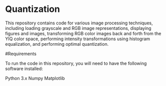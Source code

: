# Quantization

This repository contains code for various image processing techniques, including loading grayscale and RGB image representations, displaying figures and images, transforming RGB color images back and forth from the YIQ color space, performing intensity transformations using histogram equalization, and performing optimal quantization.

#Requirements

To run the code in this repository, you will need to have the following software installed:

  Python 3.x
  Numpy
  Matplotlib
